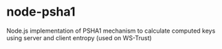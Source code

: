 node-psha1
==========

Node.js implementation of PSHA1 mechanism to calculate computed keys using server and client entropy (used on WS-Trust)
